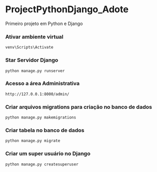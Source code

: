 # ProjectPythonDjango_Adote
Primeiro projeto em Python e Django

### Ativar ambiente virtual

    venv\Scripts\Activate

### Star Servidor Django

    python manage.py runserver

### Acesso a área Administrativa

    http://127.0.0.1:8000/admin/

### Criar arquivos migrations para criação no banco de dados

    python manage.py makemigrations

### Criar tabela no banco de dados

    python manage.py migrate

### Criar um super usuário no Django

    python manage.py createsuperuser